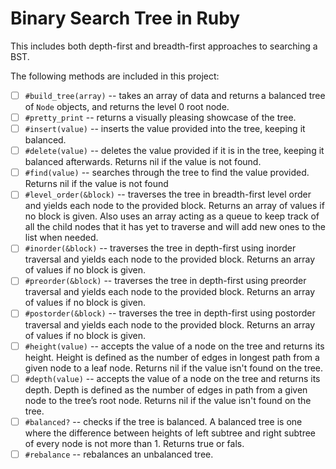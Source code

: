 # Binary Search Tree in Ruby

This includes both depth-first and breadth-first approaches to searching a BST.

The following methods are included in this project:

- [ ] `#build_tree(array)` -- takes an array of data and returns a balanced tree of `Node` objects, and returns the level 0 root node.
- [ ] `#pretty_print` -- returns a visually pleasing showcase of the tree.
- [ ] `#insert(value)` -- inserts the value provided into the tree, keeping it balanced.
- [ ] `#delete(value)` -- deletes the value provided if it is in the tree, keeping it balanced afterwards. Returns nil if the value is not found.
- [ ] `#find(value)` -- searches through the tree to find the value provided. Returns nil if the value is not found
- [ ] `#level_order(&block)` -- traverses the tree in breadth-first level order and yields each node to the provided block. Returns an array of values if no block is given. Also uses an array acting as a queue to keep track of all the child nodes that it has yet to traverse and will add new ones to the list when needed.
- [ ] `#inorder(&block)` -- traverses the tree in depth-first using inorder traversal and yields each node to the provided block. Returns an array of values if no block is given.
- [ ] `#preorder(&block)` -- traverses the tree in depth-first using preorder traversal and yields each node to the provided block. Returns an array of values if no block is given.
- [ ] `#postorder(&block)` -- traverses the tree in depth-first using postorder traversal and yields each node to the provided block. Returns an array of values if no block is given.
- [ ] `#height(value)` -- accepts the value of a node on the tree and returns its height. Height is defined as the number of edges in longest path from a given node to a leaf node. Returns nil if the value isn't found on the tree.
- [ ] `#depth(value)` -- accepts the value of a node on the tree  and returns its depth. Depth is defined as the number of edges in path from a given node to the tree’s root node. Returns nil if the value isn't found on the tree.
- [ ] `#balanced?` -- checks if the tree is balanced. A balanced tree is one where the difference between heights of left subtree and right subtree of every node is not more than 1. Returns true or fals.
- [ ] `#rebalance` -- rebalances an unbalanced tree.
